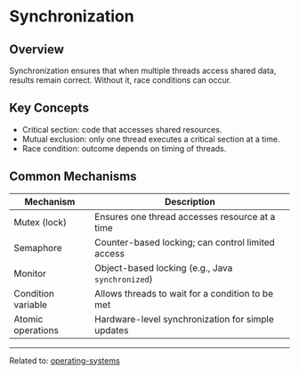 # Synchronization

## Overview

Synchronization ensures that when multiple threads access shared data, results remain correct. Without it, race conditions can occur.

## Key Concepts

* Critical section: code that accesses shared resources.
* Mutual exclusion: only one thread executes a critical section at a time.
* Race condition: outcome depends on timing of threads.

## Common Mechanisms

| Mechanism          | Description                                       |
| ------------------ | ------------------------------------------------- |
| Mutex (lock)       | Ensures one thread accesses resource at a time    |
| Semaphore          | Counter-based locking; can control limited access |
| Monitor            | Object-based locking (e.g., Java `synchronized`)  |
| Condition variable | Allows threads to wait for a condition to be met  |
| Atomic operations  | Hardware-level synchronization for simple updates |

<hr>

Related to: [operating-systems](operating-systems)
